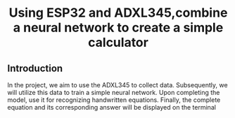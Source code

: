 # **<p align="center"> Using ESP32 and ADXL345,combine a neural network to create a simple calculator**
## **Introduction**
In the project, we aim to use the ADXL345 to collect data. Subsequently, we will utilize this data to train a simple neural network. Upon completing the model,  use it for recognizing handwritten equations. Finally, the complete equation and its corresponding answer will be displayed on the terminal

